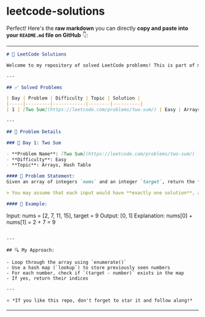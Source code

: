 # leetcode-solutions
Perfect! Here's the **raw markdown** you can directly **copy and paste into your `README.md` file on GitHub** 👇:

---

```markdown
# 🧠 LeetCode Solutions

Welcome to my repository of solved LeetCode problems! This is part of my personal DSA learning journey and my **100 Days of LeetCode Challenge**.

---

## ✅ Solved Problems

| Day | Problem | Difficulty | Topic | Solution |
|-----|---------|------------|--------|----------|
| 1 | [Two Sum](https://leetcode.com/problems/two-sum/) | Easy | Arrays | [View Code](./Arrays/0001_Two_Sum.py) |

---

## 📌 Problem Details

### 🔹 Day 1: Two Sum

- **Problem Name**: [Two Sum](https://leetcode.com/problems/two-sum/)
- **Difficulty**: Easy  
- **Topic**: Arrays, Hash Table

#### 🚀 Problem Statement:
Given an array of integers `nums` and an integer `target`, return the **indices** of the two numbers such that they add up to the target.

> You may assume that each input would have **exactly one solution**, and you may not use the same element twice.

#### 🧠 Example:
```

Input: nums = \[2, 7, 11, 15], target = 9
Output: \[0, 1]
Explanation: nums\[0] + nums\[1] = 2 + 7 = 9

```

---

## 🔍 My Approach:

- Loop through the array using `enumerate()`
- Use a hash map (`lookup`) to store previously seen numbers
- For each number, check if `(target - number)` exists in the map
- If yes, return their indices

---

⭐ *If you like this repo, don't forget to star it and follow along!*
```

---


